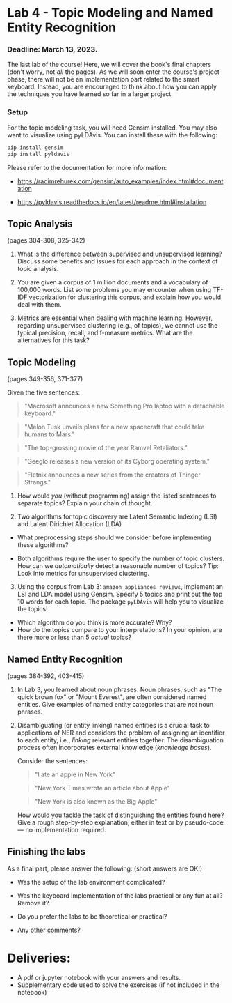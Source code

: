 # Lab 4 - Topic Modeling and Named Entity Recognition
### Deadline: March 13, 2023.

The last lab of the course! Here, we will cover the book's final chapters (don't worry, not *all* the pages). As we will soon enter the course's project phase, there will not be an implementation part related to the smart keyboard. Instead, you are encouraged to think about how you can apply the techniques you have learned so far in a larger project.

### Setup

For the topic modeling task, you will need Gensim installed. You may also want to visualize using pyLDAvis. You can install these with the following:
```python
pip install gensim
pip install pyldavis
```
Please refer to the documentation for more information:

- <https://radimrehurek.com/gensim/auto_examples/index.html#documentation>

- <https://pyldavis.readthedocs.io/en/latest/readme.html#installation>

## Topic Analysis
(pages 304-308, 325-342)

1. What is the difference between supervised and unsupervised learning? Discuss some benefits and issues for each approach in the context of topic analysis.

2. You are given a corpus of 1 million documents and a vocabulary of 100,000 words. List some problems you may encounter when using TF-IDF vectorization for clustering this corpus, and explain how you would deal with them.

3. Metrics are essential when dealing with machine learning. However, regarding unsupervised clustering (e.g., of topics), we cannot use the typical precision, recall, and f-measure metrics. What are the alternatives for this task?

## Topic Modeling
(pages 349-356, 371-377)

Given the five sentences:

>"Macrosoft announces a new Something Pro laptop with a detachable keyboard."

>"Melon Tusk unveils plans for a new spacecraft that could take humans to Mars."

>"The top-grossing movie of the year Ramvel Retaliators."

>"Geeglo releases a new version of its Cyborg operating system."

>"Fletnix announces a new series from the creators of Thinger Strangs."

1. How would *you* (without programming) assign the listed sentences to separate topics? Explain your chain of thought.

2. Two algorithms for topic discovery are Latent Semantic Indexing (LSI) and Latent Dirichlet Allocation (LDA)
- What preprocessing steps should we consider before implementing these algorithms?

- Both algorithms require the user to specify the number of topic clusters. How can we *automatically* detect a reasonable number of topics? Tip: Look into metrics for unsupervised clustering.

3. Using the corpus from Lab 3: `amazon_appliances_reviews`, implement an LSI and LDA model using Gensim. Specify 5 topics and print out the top 10 words for each topic. The package `pyLDAvis` will help you to visualize the topics!
  - Which algorithm do you think is more accurate? Why?
  - How do the topics compare to your interpretations? In your opinion, are there more or less than 5 *actual* topics?

## Named Entity Recognition
(pages 384-392, 403-415)

1. In Lab 3, you learned about noun phrases. Noun phrases, such as "The quick brown fox" or "Mount Everest", are often considered named entities. Give examples of named entity categories that are *not* noun phrases.
2. Disambiguating (or entity linking) named entities is a crucial task to applications of NER and considers the problem of assigning an identifier to each entity, i.e., *linking* relevant entities together. The disambiguation process often incorporates external knowledge (*knowledge bases*).
    
    Consider the sentences:
    
    > "I ate an apple in New York"
    
    > "New York Times wrote an article about Apple"
    
    > "New York is also known as the Big Apple"
    
    How would you tackle the task of distinguishing the entities found here? Give a rough step-by-step explanation, either in text or by pseudo-code — no implementation required.

## Finishing the labs
As a final part, please answer the following: (short answers are OK!)

- Was the setup of the lab environment complicated?

- Was the keyboard implementation of the labs practical or any fun at all? Remove it?

- Do you prefer the labs to be theoretical or practical?

- Any other comments?


# Deliveries:
- A pdf or jupyter notebook with your answers and results.
- Supplementary code used to solve the exercises (if not included in the notebook)
